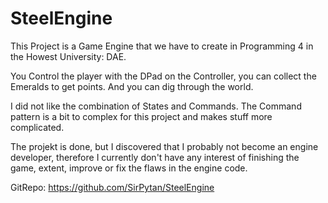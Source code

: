 # SteelEngine
This Project is a Game Engine that we have to create in Programming 4 in the Howest University: DAE.

You Control the player with the DPad on the Controller, you can collect the Emeralds to get points.
And you can dig through the world.

I did not like the combination of States and Commands. The Command pattern is a bit to complex for this project and makes stuff more complicated.

The projekt is done, but I discovered that I probably not become an engine developer, therefore I currently don't have any interest of finishing the game, extent, improve or fix the flaws in the engine code.

GitRepo: https://github.com/SirPytan/SteelEngine
